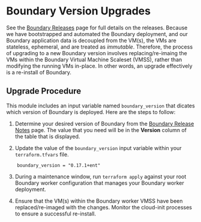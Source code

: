 # Boundary Version Upgrades

See the [Boundary Releases](https://developer.hashicorp.com/boundary/docs/release-notes) page for full details on the releases. Because we have bootstrapped and automated the Boundary deployment, and our Boundary application data is decoupled from the VM(s), the VMs are stateless, ephemeral, and are treated as _immutable_. Therefore, the process of upgrading to a new Boundary version involves replacing/re-imaing the VMs within the Boundary Virtual Machine Scaleset (VMSS), rather than modifying the running VMs in-place. In other words, an upgrade effectively is a re-install of Boundary.

## Upgrade Procedure

This module includes an input variable named `boundary_version` that dicates which version of Boundary is deployed. Here are the steps to follow:

1. Determine your desired version of Boundary from the [Boundary Release Notes](https://developer.hashicorp.com/boundary/docs/release-notes) page. The value that you need will be in the **Version** column of the table that is displayed.

2. Update the value of the `boundary_version` input variable within your `terraform.tfvars` file.

```hcl
    boundary_version = "0.17.1+ent"
```

3. During a maintenance window, run `terraform apply` against your root Boundary worker configuration that manages your Boundary worker deployment.

4. Ensure that the VM(s) within the Boundary worker VMSS have been replaced/re-imaged with the changes. Monitor the cloud-init processes to ensure a successful re-install.
